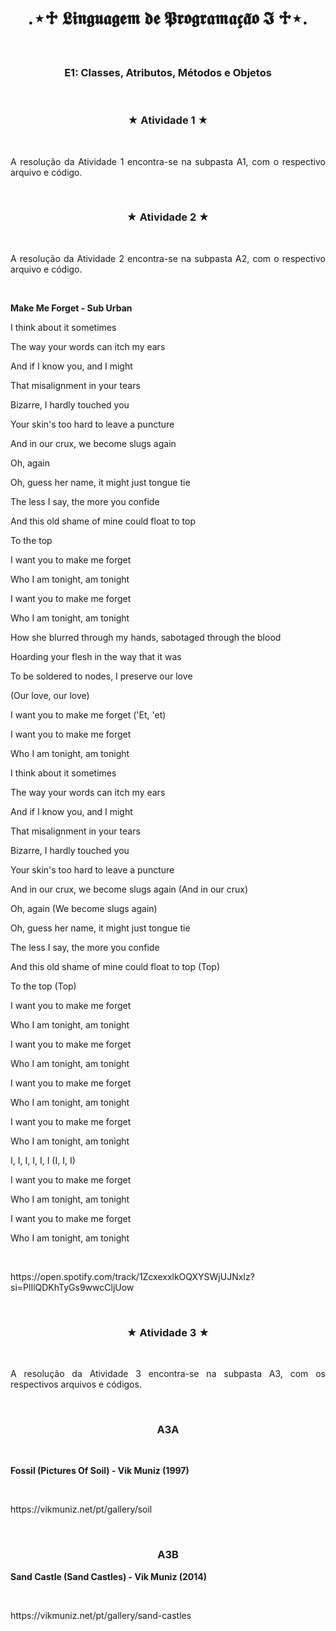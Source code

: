 <h1 align="center"> .⋆♱ 𝕷𝖎𝖓𝖌𝖚𝖆𝖌𝖊𝖒 𝖉𝖊 𝕻𝖗𝖔𝖌𝖗𝖆𝖒𝖆𝖈̧𝖆̃𝖔 𝕴 ♱⋆. </h1>
<br>
<h3 align="center"> E1: Classes, Atributos, Métodos e Objetos </h3>
<br>
<h3 align="center"> ★ Atividade 1 ★ </h3>
<br>
<p align="justify"> A resolução da Atividade 1 encontra-se na subpasta A1, com o respectivo arquivo e código. </p>
<br>
<h3 align="center"> ★ Atividade 2 ★ </h3>
<br>
<p align="justify"> A resolução da Atividade 2 encontra-se na subpasta A2, com o respectivo arquivo e código. </p>
<br>
<p align="justify"><strong> Make Me Forget - Sub Urban </strong></p>
<p align="justify"> I think about it sometimes </p>
<p align="justify"> The way your words can itch my ears </p>
<p align="justify"> And if I know you, and I might </p>
<p align="justify"> That misalignment in your tears </p>
<p align="justify"> Bizarre, I hardly touched you </p>
<p align="justify"> Your skin's too hard to leave a puncture </p>
<p align="justify"> And in our crux, we become slugs again </p>
<p align="justify"> Oh, again </p>
<p align="justify"> Oh, guess her name, it might just tongue tie </p>
<p align="justify"> The less I say, the more you confide </p>
<p align="justify"> And this old shame of mine could float to top </p>
<p align="justify"> To the top </p>
<p align="justify"> I want you to make me forget </p>
<p align="justify"> Who I am tonight, am tonight </p>
<p align="justify"> I want you to make me forget </p>
<p align="justify"> Who I am tonight, am tonight </p>
<p align="justify"> How she blurred through my hands, sabotaged through the blood </p>
<p align="justify"> Hoarding your flesh in the way that it was </p> 
<p align="justify"> To be soldered to nodеs, I preserve our lovе </p> 
<p align="justify"> (Our love, our love) </p> 
<p align="justify"> I want you to make me forget ('Et, 'et) </p> 
<p align="justify"> I want you to make me forget </p> 
<p align="justify"> Who I am tonight, am tonight </p>
<p align="justify"> I think about it sometimes </p>
<p align="justify"> The way your words can itch my ears </p>
<p align="justify"> And if I know you, and I might </p>
<p align="justify"> That misalignment in your tears </p>
<p align="justify"> Bizarre, I hardly touched you </p>
<p align="justify"> Your skin's too hard to leave a puncture </p>
<p align="justify"> And in our crux, we become slugs again (And in our crux) </p>
<p align="justify"> Oh, again (We become slugs again) </p>
<p align="justify"> Oh, guess her name, it might just tongue tie </p>
<p align="justify"> The less I say, the more you confide </p>
<p align="justify"> And this old shame of mine could float to top (Top) </p>
<p align="justify"> To the top (Top) </p>
<p align="justify"> I want you to make me forget </p>
<p align="justify"> Who I am tonight, am tonight </p>
<p align="justify"> I want you to make me forget </p> 
<p align="justify"> Who I am tonight, am tonight </p> 
<p align="justify"> I want you to make me forget </p> 
<p align="justify"> Who I am tonight, am tonight </p>
<p align="justify"> I want you to make me forget </p>
<p align="justify"> Who I am tonight, am tonight </p>
<p align="justify"> I, I, I, I, I, I (I, I, I) </p>
<p align="justify"> I want you to make me forget </p>
<p align="justify"> Who I am tonight, am tonight </p>
<p align="justify"> I want you to make me forget </p>
<p align="justify"> Who I am tonight, am tonight </p>
<br>
<p align="justify"> https://open.spotify.com/track/1ZcxexxlkOQXYSWjUJNxIz?si=PlIlQDKhTyGs9wwcCljUow </p>
<br>
<h3 align="center"> ★ Atividade 3 ★ </h3>
<br>
<p align="justify"> A resolução da Atividade 3 encontra-se na subpasta A3, com os respectivos arquivos e códigos. </p>
<br>
<h3 align="center"> A3A </h3>
<br>
<p align="justify"><strong> Fossil (Pictures Of Soil) - Vik Muniz (1997) </strong></p>
<br>
<p align="justify"> https://vikmuniz.net/pt/gallery/soil </p>
<br>
<h3 align="center"> A3B </h3>
<p align="justify"><strong> Sand Castle (Sand Castles) - Vik Muniz (2014) </strong></p>
<br>
<p align="justify"> https://vikmuniz.net/pt/gallery/sand-castles
<br>
